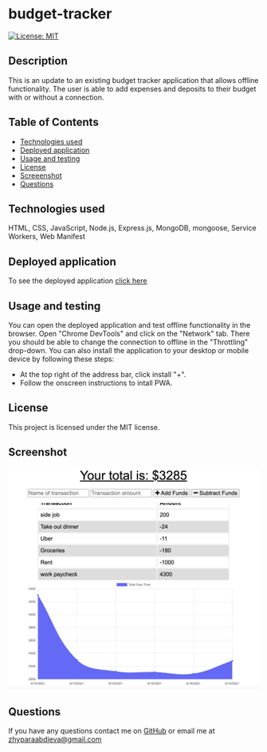 # budget-tracker
  [![License: MIT](https://img.shields.io/badge/License-MIT-yellow.svg)](https://opensource.org/licenses/MIT)
  ## Description
  This is an update to an existing budget tracker application that allows offline functionality. The user is able to add expenses and deposits to their budget with or without a connection.
  ## Table of Contents
  * [Technologies used](#technologies-used)
  * [Deployed application](#deployed-application)
  * [Usage and testing](#usage-and-testing)
  * [License](#license)
  * [Screeenshot](#screenshot)
  * [Questions](#questions)
  ## Technologies used
  HTML, CSS, JavaScript, Node.js, Express.js, MongoDB, mongoose, Service Workers, Web Manifest
  ## Deployed application
  To see the deployed application [click here](https://vast-lowlands-64740.herokuapp.com/)
  ## Usage and testing
  You can open the deployed application and test offline functionality in the browser. Open "Chrome DevTools" and click on the "Network" tab. There you should be able to change the connection to offline in the "Throttling" drop-down.
  You can also install the application to your desktop or mobile device by following these steps:
  - At the top right of the address bar, click install "+".
  - Follow the onscreen instructions to intall PWA.
  ## License
  This project is licensed under the MIT license.
  ## Screenshot
  ![alt text](https://github.com/jypara-git/budget-tracker/blob/main/public/screenshot/budget-tracker.png)
  ## Questions
  If you have any questions contact me on [GitHub](https://github.com/jypara-git)
  or email me at zhyparaabdieva@gmail.com

